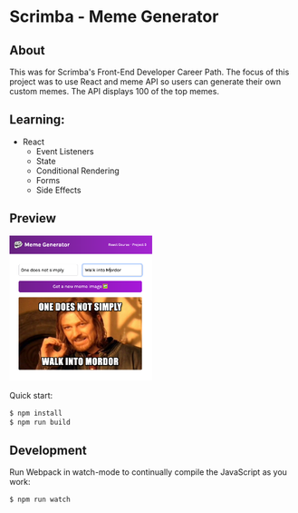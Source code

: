# Scrimba - Meme Generator 

## About
This was for Scrimba's Front-End Developer Career Path. The focus of this project was to use React and meme API so users can generate their own
custom memes. The API displays 100 of the top memes.

## Learning:
- React
	- Event Listeners
	- State
	- Conditional Rendering
	- Forms
	- Side Effects

## Preview
<img src="https://github.com/thejoshyee/meme-generator/blob/main/meme-generator.png" width="50%" />

Quick start:

```
$ npm install
$ npm run build
````

## Development

Run Webpack in watch-mode to continually compile the JavaScript as you work:

```
$ npm run watch
```

